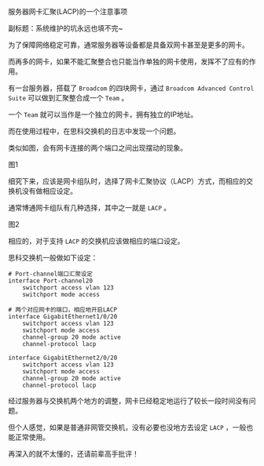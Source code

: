 服务器网卡汇聚(LACP)的一个注意事项

副标题：系统维护的坑永远也填不完~



为了保障网络稳定可靠，通常服务器等设备都是具备双网卡甚至是更多的网卡。

而再多的网卡，如果不能汇聚整合也只能当作单独的网卡使用，发挥不了应有的作用。



有一台服务器，搭载了 `Broadcom` 的四块网卡，通过 `Broadcom Advanced Control Suite` 可以做到汇聚整合成一个 `Team` 。

一个 `Team` 就可以当作是一个独立的网卡，拥有独立的IP地址。

而在使用过程中，在思科交换机的日志中发现一个问题。

类似如图，会有网卡连接的两个端口之间出现摆动的现象。

图1



细究下来，应该是网卡组队时，选择了网卡汇聚协议（LACP）方式，而相应的交换机没有做相应设定。

通常博通网卡组队有几种选择，其中之一就是 `LACP` 。

图2



相应的，对于支持 `LACP` 的交换机应该做相应的端口设定。

思科交换机一般做如下设定：

```
# Port-channel端口汇聚设定
interface Port-channel20
    switchport access vlan 123
    switchport mode access

# 两个对应网卡的端口，相应地开启LACP
interface GigabitEthernet1/0/20
    switchport access vlan 123
    switchport mode access
    channel-group 20 mode active
    channel-protocol lacp

interface GigabitEthernet2/0/20
    switchport access vlan 123
    switchport mode access
    channel-group 20 mode active
    channel-protocol lacp
```



经过服务器与交换机两个地方的调整，网卡已经稳定地运行了较长一段时间没有问题。

但个人感觉，如果是普通非网管交换机，没有必要也没地方去设定 `LACP` ，一般也能正常使用。

再深入的就不太懂的，还请前辈高手批评！